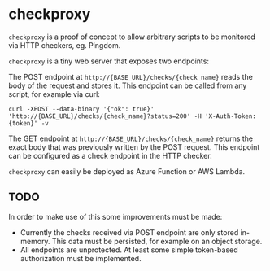 # checkproxy

`checkproxy` is a proof of concept to allow arbitrary scripts to be monitored via
HTTP checkers, eg. Pingdom.

`checkproxy` is a tiny web server that exposes two endpoints: 

The POST endpoint at `http://{BASE_URL}/checks/{check_name}` reads the body of the request
and stores it. This endpoint can be called from any script, for example via curl:

```
curl -XPOST --data-binary '{"ok": true}' 'http://{BASE_URL}/checks/{check_name}?status=200' -H 'X-Auth-Token:{token}' -v
```

The GET endpoint at `http://{BASE_URL}/checks/{check_name}` returns the exact body that was
previously written by the POST request. This endpoint can be configured as a check endpoint
in the HTTP checker.

`checkproxy` can easily be deployed as Azure Function or AWS Lambda.

## TODO

In order to make use of this some improvements must be made:

* Currently the checks received via POST endpoint are only stored in-memory. This data must be persisted, for example on an object storage.
* All endpoints are unprotected. At least some simple token-based authorization must be implemented.
